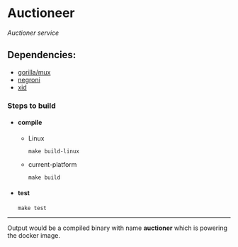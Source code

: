 # Auctioneer

*Auctioner service*

## Dependencies:
* [gorilla/mux](https://github.com/gorilla/mux)
* [negroni](https://github.com/urfave/negroni)
* [xid](https://github.com/rs/xid)


### Steps to build
* #### compile
    * Linux  
        ```
        make build-linux
        ```
    * current-platform  
        ```
        make build
        ```    
* #### test
    ```
    make test
    ```
    
***
Output would be a compiled binary with name **auctioner** which is powering the docker image.
    